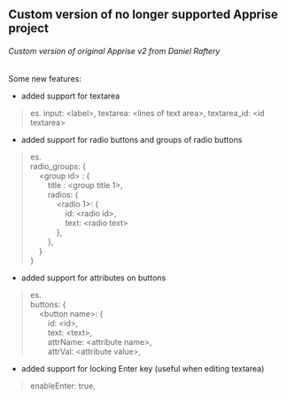 ## Custom version of no longer supported Apprise project
###### Custom version of original Apprise v2 from Daniel Raftery

Some new features:

- added support for textarea
> es.
> input: \<label\>, textarea: \<lines of text area\>, textarea_id: \<id textarea\>

- added support for radio buttons and groups of radio buttons
> es.<br>
> radio_groups: {<br>
> &nbsp;&nbsp;&nbsp;&nbsp;\<group id\> : {<br>
> &nbsp;&nbsp;&nbsp;&nbsp;&nbsp;&nbsp;&nbsp;&nbsp;title : \<group title 1\>,<br>
> &nbsp;&nbsp;&nbsp;&nbsp;&nbsp;&nbsp;&nbsp;&nbsp;radios: {<br>
>	&nbsp;&nbsp;&nbsp;&nbsp;&nbsp;&nbsp;&nbsp;&nbsp;&nbsp;&nbsp;&nbsp;&nbsp;\<radio 1\>: {<br>
>	&nbsp;&nbsp;&nbsp;&nbsp;&nbsp;&nbsp;&nbsp;&nbsp;&nbsp;&nbsp;&nbsp;&nbsp;&nbsp;&nbsp;&nbsp;&nbsp;id:	\<radio id\>,<br>
>	&nbsp;&nbsp;&nbsp;&nbsp;&nbsp;&nbsp;&nbsp;&nbsp;&nbsp;&nbsp;&nbsp;&nbsp;&nbsp;&nbsp;&nbsp;&nbsp;text: \<radio text\><br>
>	&nbsp;&nbsp;&nbsp;&nbsp;&nbsp;&nbsp;&nbsp;&nbsp;&nbsp;&nbsp;&nbsp;&nbsp;},<br>
>	&nbsp;&nbsp;&nbsp;&nbsp;&nbsp;&nbsp;&nbsp;&nbsp;},<br>
>	&nbsp;&nbsp;&nbsp;&nbsp;}<br>
>	}

- added support for attributes on buttons
> es.<br>
> buttons: {<br>
> &nbsp;&nbsp;&nbsp;&nbsp;\<button name\>: {<br>
>&nbsp;&nbsp;&nbsp;&nbsp;&nbsp;&nbsp;&nbsp;&nbsp;id: \<id\>,<br>
>&nbsp;&nbsp;&nbsp;&nbsp;&nbsp;&nbsp;&nbsp;&nbsp;text:	\<text\>,<br>
>&nbsp;&nbsp;&nbsp;&nbsp;&nbsp;&nbsp;&nbsp;&nbsp;attrName: \<attribute name\>,<br>
>&nbsp;&nbsp;&nbsp;&nbsp;&nbsp;&nbsp;&nbsp;&nbsp;attrVal:	\<attribute value\>,<br>


- added support for locking Enter key (useful when editing textarea)
> enableEnter: true,

